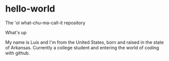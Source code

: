 # hello-world
The 'ol what-chu-ma-call-it repository 

What's up

My name is Luis and I'm from the United States, born and raised in the state of Arkansas. 
Currently a college student and entering the world of coding with github.
